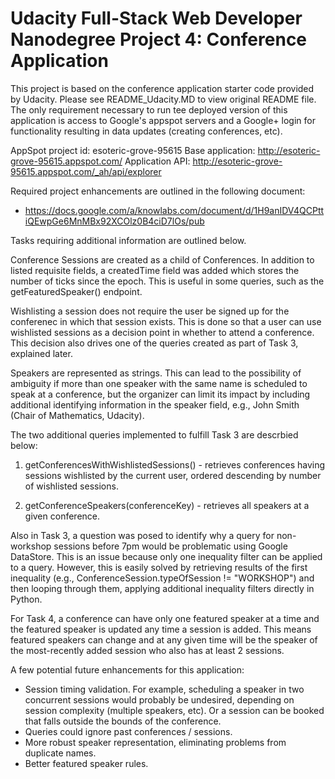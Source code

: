 Udacity Full-Stack Web Developer Nanodegree Project 4: Conference Application
=============================================================================

This project is based on the conference application starter code provided by Udacity.
Please see README_Udacity.MD to view original README file. The only requirement
necessary to run tee deployed version of this application is access to Google's 
appspot servers and a Google+ login for functionality resulting in data updates 
(creating conferences, etc).

AppSpot project id: esoteric-grove-95615
Base application: http://esoteric-grove-95615.appspot.com/
Application API: http://esoteric-grove-95615.appspot.com/_ah/api/explorer

Required project enhancements are outlined in the following document:
* https://docs.google.com/a/knowlabs.com/document/d/1H9anIDV4QCPttiQEwpGe6MnMBx92XCOlz0B4ciD7lOs/pub

Tasks requiring additional information are outlined below.

Conference Sessions are created as a child of Conferences. In addition to listed
requisite fields, a createdTime field was added which stores the number of ticks
since the epoch. This is useful in some queries, such as the getFeaturedSpeaker() 
endpoint.

Wishlisting a session does not require the user be signed up for the conferenec in
which that session exists. This is done so that a user can use wishlisted sessions
as a decision point in whether to attend a conference. This decision also drives
one of the queries created as part of Task 3, explained later.

Speakers are represented as strings. This can lead to the possibility of ambiguity
if more than one speaker with the same name is scheduled to speak at a conference,
but the organizer can limit its impact by including additional identifying information 
in the speaker field, e.g., John Smith (Chair of Mathematics, Udacity).

The two additional queries implemented to fulfill Task 3 are descrbied below:

1. getConferencesWithWishlistedSessions() - retrieves conferences having sessions 
wishlisted by the current user, ordered descending by number of wishlisted sessions.

2. getConferenceSpeakers(conferenceKey) - retrieves all speakers at a given conference.

Also in Task 3, a question was posed to identify why a query for non-workshop sessions
before 7pm would be problematic using Google DataStore. This is an issue because only one
inequality filter can be applied to a query. However, this is easily solved by retrieving
results of the first inequality (e.g., ConferenceSession.typeOfSession != "WORKSHOP") and
then looping through them, applying additional inequality filters directly in Python.

For Task 4, a conference can have only one featured speaker at a time and the featured 
speaker is updated any time a session is added. This means featured speakers can change
and at any given time will be the speaker of the most-recently added session who also
has at least 2 sessions.

A few potential future enhancements for this application:
* Session timing validation. For example, scheduling a speaker in two concurrent sessions
would probably be undesired, depending on session complexity (multiple speakers, etc). Or a
session can be booked that falls outside the bounds of the conference.
* Queries could ignore past conferences / sessions.
* More robust speaker representation, eliminating problems from duplicate names.
* Better featured speaker rules.
